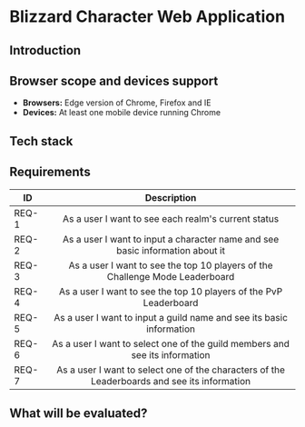 # Blizzard Character Web Application

## Introduction

## Browser scope and devices support

- **Browsers:** Edge version of Chrome, Firefox and IE
- **Devices:** At least one mobile device running Chrome

## Tech stack


## Requirements

| ID    | Description                                                                                  |
| ----- |:--------------------------------------------------------------------------------------------:|
| REQ-1 | As a user I want to see each realm's current status                                          |
| REQ-2 | As a user I want to input a character name and see basic information about it                |
| REQ-3 | As a user I want to see the top 10 players of the Challenge Mode Leaderboard                 |
| REQ-4 | As a user I want to see the top 10 players of the PvP Leaderboard                            |
| REQ-5 | As a user I want to input a guild name and see its basic information                         |
| REQ-6 | As a user I want to select one of the guild members and see its information                  |
| REQ-7 | As a user I want to select one of the characters of the Leaderboards and see its information |

## What will be evaluated?
